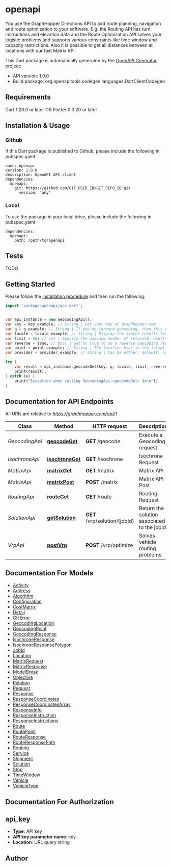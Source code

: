 # openapi
You use the GraphHopper Directions API to add route planning, navigation and route optimization to your software. E.g. the Routing API has turn instructions and elevation data and the Route Optimization API solves your logistic problems and supports various constraints like time window and capacity restrictions. Also it is possible to get all distances between all locations with our fast Matrix API.

This Dart package is automatically generated by the [OpenAPI Generator](https://openapi-generator.tech) project:

- API version: 1.0.0
- Build package: org.openapitools.codegen.languages.DartClientCodegen

## Requirements

Dart 1.20.0 or later OR Flutter 0.0.20 or later

## Installation & Usage

### Github
If this Dart package is published to Github, please include the following in pubspec.yaml
```
name: openapi
version: 1.0.0
description: OpenAPI API client
dependencies:
  openapi:
    git: https://github.com/GIT_USER_ID/GIT_REPO_ID.git
      version: 'any'
```

### Local
To use the package in your local drive, please include the following in pubspec.yaml
```
dependencies:
  openapi:
    path: /path/to/openapi
```

## Tests

TODO

## Getting Started

Please follow the [installation procedure](#installation--usage) and then run the following:

```dart
import 'package:openapi/api.dart';


var api_instance = new GeocodingApi();
var key = key_example; // String | Get your key at graphhopper.com
var q = q_example; // String | If you do forward geocoding, then this would be a textual description of the address you are looking for
var locale = locale_example; // String | Display the search results for the specified locale. Currently French (fr), English (en), German (de) and Italian (it) are supported. If the locale wasn't found the default (en) is used.
var limit = 56; // int | Specify the maximum number of returned results
var reverse = true; // bool | Set to true to do a reverse Geocoding request, see point parameter
var point = point_example; // String | The location bias in the format 'latitude,longitude' e.g. point=45.93272,11.58803
var provider = provider_example; // String | Can be either, default, nominatim, opencagedata

try {
    var result = api_instance.geocodeGet(key, q, locale, limit, reverse, point, provider);
    print(result);
} catch (e) {
    print("Exception when calling GeocodingApi->geocodeGet: $e\n");
}

```

## Documentation for API Endpoints

All URIs are relative to *https://graphhopper.com/api/1*

Class | Method | HTTP request | Description
------------ | ------------- | ------------- | -------------
*GeocodingApi* | [**geocodeGet**](docs//GeocodingApi.md#geocodeget) | **GET** /geocode | Execute a Geocoding request
*IsochroneApi* | [**isochroneGet**](docs//IsochroneApi.md#isochroneget) | **GET** /isochrone | Isochrone Request
*MatrixApi* | [**matrixGet**](docs//MatrixApi.md#matrixget) | **GET** /matrix | Matrix API
*MatrixApi* | [**matrixPost**](docs//MatrixApi.md#matrixpost) | **POST** /matrix | Matrix API Post
*RoutingApi* | [**routeGet**](docs//RoutingApi.md#routeget) | **GET** /route | Routing Request
*SolutionApi* | [**getSolution**](docs//SolutionApi.md#getsolution) | **GET** /vrp/solution/{jobId} | Return the solution associated to the jobId
*VrpApi* | [**postVrp**](docs//VrpApi.md#postvrp) | **POST** /vrp/optimize | Solves vehicle routing problems


## Documentation For Models

 - [Activity](docs//Activity.md)
 - [Address](docs//Address.md)
 - [Algorithm](docs//Algorithm.md)
 - [Configuration](docs//Configuration.md)
 - [CostMatrix](docs//CostMatrix.md)
 - [Detail](docs//Detail.md)
 - [GHError](docs//GHError.md)
 - [GeocodingLocation](docs//GeocodingLocation.md)
 - [GeocodingPoint](docs//GeocodingPoint.md)
 - [GeocodingResponse](docs//GeocodingResponse.md)
 - [IsochroneResponse](docs//IsochroneResponse.md)
 - [IsochroneResponsePolygon](docs//IsochroneResponsePolygon.md)
 - [JobId](docs//JobId.md)
 - [Location](docs//Location.md)
 - [MatrixRequest](docs//MatrixRequest.md)
 - [MatrixResponse](docs//MatrixResponse.md)
 - [ModelBreak](docs//ModelBreak.md)
 - [Objective](docs//Objective.md)
 - [Relation](docs//Relation.md)
 - [Request](docs//Request.md)
 - [Response](docs//Response.md)
 - [ResponseCoordinates](docs//ResponseCoordinates.md)
 - [ResponseCoordinatesArray](docs//ResponseCoordinatesArray.md)
 - [ResponseInfo](docs//ResponseInfo.md)
 - [ResponseInstruction](docs//ResponseInstruction.md)
 - [ResponseInstructions](docs//ResponseInstructions.md)
 - [Route](docs//Route.md)
 - [RoutePoint](docs//RoutePoint.md)
 - [RouteResponse](docs//RouteResponse.md)
 - [RouteResponsePath](docs//RouteResponsePath.md)
 - [Routing](docs//Routing.md)
 - [Service](docs//Service.md)
 - [Shipment](docs//Shipment.md)
 - [Solution](docs//Solution.md)
 - [Stop](docs//Stop.md)
 - [TimeWindow](docs//TimeWindow.md)
 - [Vehicle](docs//Vehicle.md)
 - [VehicleType](docs//VehicleType.md)


## Documentation For Authorization


## api_key

- **Type**: API key
- **API key parameter name**: key
- **Location**: URL query string


## Author




